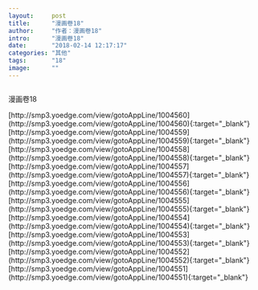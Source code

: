 ```yaml
---
layout:     post
title:      "漫画卷18"
author:     "作者：漫画卷18"
intro:      "漫画卷18"
date:       "2018-02-14 12:17:17"
categories: "其他"
tags:       "18"
image:      ""
---
```

<div style="text-align: center">
<p><img src=""/></p>
</div>
<p class="post-meta">
<span>漫画卷18</span>
</p>
[http://smp3.yoedge.com/view/gotoAppLine/1004560](http://smp3.yoedge.com/view/gotoAppLine/1004560){:target="_blank"}
[http://smp3.yoedge.com/view/gotoAppLine/1004559](http://smp3.yoedge.com/view/gotoAppLine/1004559){:target="_blank"}
[http://smp3.yoedge.com/view/gotoAppLine/1004558](http://smp3.yoedge.com/view/gotoAppLine/1004558){:target="_blank"}
[http://smp3.yoedge.com/view/gotoAppLine/1004557](http://smp3.yoedge.com/view/gotoAppLine/1004557){:target="_blank"}
[http://smp3.yoedge.com/view/gotoAppLine/1004556](http://smp3.yoedge.com/view/gotoAppLine/1004556){:target="_blank"}
[http://smp3.yoedge.com/view/gotoAppLine/1004555](http://smp3.yoedge.com/view/gotoAppLine/1004555){:target="_blank"}
[http://smp3.yoedge.com/view/gotoAppLine/1004554](http://smp3.yoedge.com/view/gotoAppLine/1004554){:target="_blank"}
[http://smp3.yoedge.com/view/gotoAppLine/1004553](http://smp3.yoedge.com/view/gotoAppLine/1004553){:target="_blank"}
[http://smp3.yoedge.com/view/gotoAppLine/1004552](http://smp3.yoedge.com/view/gotoAppLine/1004552){:target="_blank"}
[http://smp3.yoedge.com/view/gotoAppLine/1004551](http://smp3.yoedge.com/view/gotoAppLine/1004551){:target="_blank"}


